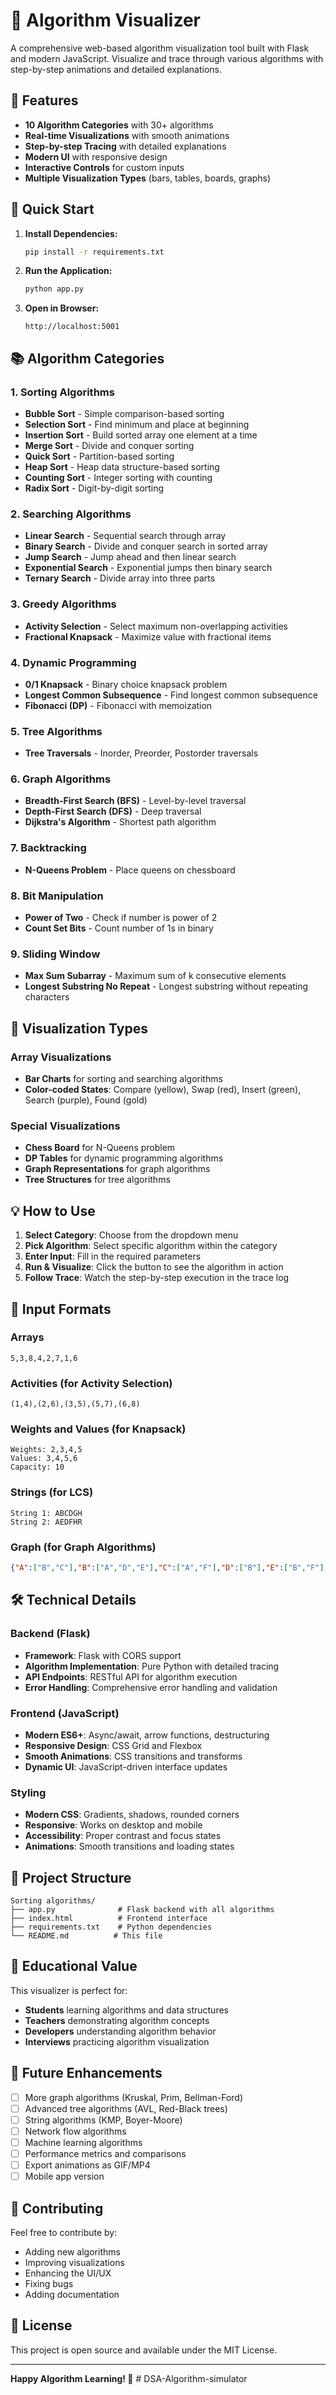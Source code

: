 # 🎯 Algorithm Visualizer

A comprehensive web-based algorithm visualization tool built with Flask and modern JavaScript. Visualize and trace through various algorithms with step-by-step animations and detailed explanations.

## 🌟 Features

- **10 Algorithm Categories** with 30+ algorithms
- **Real-time Visualizations** with smooth animations
- **Step-by-step Tracing** with detailed explanations
- **Modern UI** with responsive design
- **Interactive Controls** for custom inputs
- **Multiple Visualization Types** (bars, tables, boards, graphs)

## 🚀 Quick Start

1. **Install Dependencies:**
   ```bash
   pip install -r requirements.txt
   ```

2. **Run the Application:**
   ```bash
   python app.py
   ```

3. **Open in Browser:**
   ```
   http://localhost:5001
   ```

## 📚 Algorithm Categories

### 1. Sorting Algorithms
- **Bubble Sort** - Simple comparison-based sorting
- **Selection Sort** - Find minimum and place at beginning
- **Insertion Sort** - Build sorted array one element at a time
- **Merge Sort** - Divide and conquer sorting
- **Quick Sort** - Partition-based sorting
- **Heap Sort** - Heap data structure-based sorting
- **Counting Sort** - Integer sorting with counting
- **Radix Sort** - Digit-by-digit sorting

### 2. Searching Algorithms
- **Linear Search** - Sequential search through array
- **Binary Search** - Divide and conquer search in sorted array
- **Jump Search** - Jump ahead and then linear search
- **Exponential Search** - Exponential jumps then binary search
- **Ternary Search** - Divide array into three parts

### 3. Greedy Algorithms
- **Activity Selection** - Select maximum non-overlapping activities
- **Fractional Knapsack** - Maximize value with fractional items

### 4. Dynamic Programming
- **0/1 Knapsack** - Binary choice knapsack problem
- **Longest Common Subsequence** - Find longest common subsequence
- **Fibonacci (DP)** - Fibonacci with memoization

### 5. Tree Algorithms
- **Tree Traversals** - Inorder, Preorder, Postorder traversals

### 6. Graph Algorithms
- **Breadth-First Search (BFS)** - Level-by-level traversal
- **Depth-First Search (DFS)** - Deep traversal
- **Dijkstra's Algorithm** - Shortest path algorithm

### 7. Backtracking
- **N-Queens Problem** - Place queens on chessboard

### 8. Bit Manipulation
- **Power of Two** - Check if number is power of 2
- **Count Set Bits** - Count number of 1s in binary

### 9. Sliding Window
- **Max Sum Subarray** - Maximum sum of k consecutive elements
- **Longest Substring No Repeat** - Longest substring without repeating characters

## 🎨 Visualization Types

### Array Visualizations
- **Bar Charts** for sorting and searching algorithms
- **Color-coded States**: Compare (yellow), Swap (red), Insert (green), Search (purple), Found (gold)

### Special Visualizations
- **Chess Board** for N-Queens problem
- **DP Tables** for dynamic programming algorithms
- **Graph Representations** for graph algorithms
- **Tree Structures** for tree algorithms

## 💡 How to Use

1. **Select Category**: Choose from the dropdown menu
2. **Pick Algorithm**: Select specific algorithm within the category
3. **Enter Input**: Fill in the required parameters
4. **Run & Visualize**: Click the button to see the algorithm in action
5. **Follow Trace**: Watch the step-by-step execution in the trace log

## 🔧 Input Formats

### Arrays
```
5,3,8,4,2,7,1,6
```

### Activities (for Activity Selection)
```
(1,4),(2,6),(3,5),(5,7),(6,8)
```

### Weights and Values (for Knapsack)
```
Weights: 2,3,4,5
Values: 3,4,5,6
Capacity: 10
```

### Strings (for LCS)
```
String 1: ABCDGH
String 2: AEDFHR
```

### Graph (for Graph Algorithms)
```json
{"A":["B","C"],"B":["A","D","E"],"C":["A","F"],"D":["B"],"E":["B","F"],"F":["C","E"]}
```

## 🛠️ Technical Details

### Backend (Flask)
- **Framework**: Flask with CORS support
- **Algorithm Implementation**: Pure Python with detailed tracing
- **API Endpoints**: RESTful API for algorithm execution
- **Error Handling**: Comprehensive error handling and validation

### Frontend (JavaScript)
- **Modern ES6+**: Async/await, arrow functions, destructuring
- **Responsive Design**: CSS Grid and Flexbox
- **Smooth Animations**: CSS transitions and transforms
- **Dynamic UI**: JavaScript-driven interface updates

### Styling
- **Modern CSS**: Gradients, shadows, rounded corners
- **Responsive**: Works on desktop and mobile
- **Accessibility**: Proper contrast and focus states
- **Animations**: Smooth transitions and loading states

## 📁 Project Structure

```
Sorting algorithms/
├── app.py              # Flask backend with all algorithms
├── index.html          # Frontend interface
├── requirements.txt    # Python dependencies
└── README.md          # This file
```

## 🎯 Educational Value

This visualizer is perfect for:
- **Students** learning algorithms and data structures
- **Teachers** demonstrating algorithm concepts
- **Developers** understanding algorithm behavior
- **Interviews** practicing algorithm visualization

## 🔮 Future Enhancements

- [ ] More graph algorithms (Kruskal, Prim, Bellman-Ford)
- [ ] Advanced tree algorithms (AVL, Red-Black trees)
- [ ] String algorithms (KMP, Boyer-Moore)
- [ ] Network flow algorithms
- [ ] Machine learning algorithms
- [ ] Performance metrics and comparisons
- [ ] Export animations as GIF/MP4
- [ ] Mobile app version

## 🤝 Contributing

Feel free to contribute by:
- Adding new algorithms
- Improving visualizations
- Enhancing the UI/UX
- Fixing bugs
- Adding documentation

## 📄 License

This project is open source and available under the MIT License.

---

**Happy Algorithm Learning! 🚀** # DSA-Algorithm-simulator
